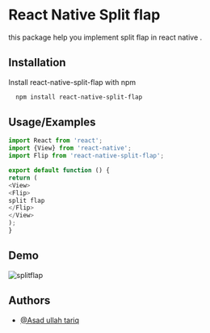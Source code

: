 
# React Native Split flap

this package help you implement split flap in react native .




## Installation

Install react-native-split-flap with npm

```bash
  npm install react-native-split-flap
```
    
## Usage/Examples

```javascript
import React from 'react';
import {View} from 'react-native';
import Flip from 'react-native-split-flap';

export default function () {
return (
<View>
<Flip>
split flap
</Flip>
</View>
);
}
```


## Demo

![splitflap](https://user-images.githubusercontent.com/44125236/207245844-deaa35c3-f3c4-4558-8229-f54b6632007e.gif)


## Authors

- [@Asad ullah tariq](https://www.github.com/muhammadasadullahtariq)
